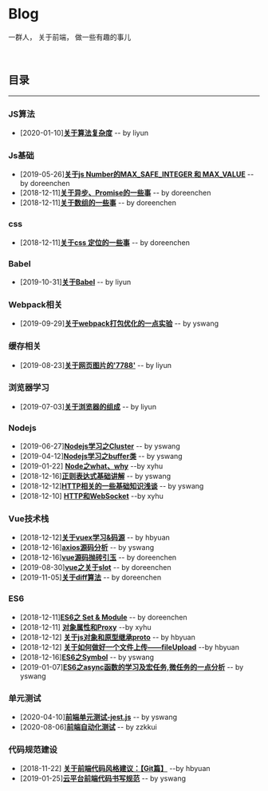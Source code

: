 # Blog
一群人， 关于前端， 做一些有趣的事儿


​           
## 目录
---
### JS算法
- [2020-01-10][**关于算法复杂度**](https://github.com/kd-cloud-web/Blog/issues/43)      -- by liyun

### Js基础
- [2019-05-26][**关于js Number的MAX_SAFE_INTEGER 和 MAX_VALUE**](https://github.com/kd-cloud-web/Blog/issues/27)      -- by doreenchen
- [2018-12-11][**关于异步、Promise的一些事**](https://github.com/kd-cloud-web/Blog/issues/9)      -- by doreenchen
- [2018-12-11][**关于数组的一些事**](https://github.com/kd-cloud-web/Blog/issues/7)      -- by doreenchen

### css
- [2018-12-11][**关于css 定位的一些事**](https://github.com/kd-cloud-web/Blog/issues/8)      -- by doreenchen

### Babel
- [2019-10-31][**关于Babel**](https://github.com/kd-cloud-web/Blog/issues/38)      -- by liyun

### Webpack相关
- [2019-09-29][**关于webpack打包优化的一点实验**](https://github.com/kd-cloud-web/Blog/issues/34)      -- by yswang

### 缓存相关
- [2019-08-23][**关于网页图片的'7788'**](https://github.com/kd-cloud-web/Blog/issues/31)      -- by liyun

### 浏览器学习
- [2019-07-03][**关于浏览器的组成**](https://github.com/kd-cloud-web/Blog/issues/29)      -- by liyun

### Nodejs
- [2019-06-27][**Nodejs学习之Cluster**](https://github.com/kd-cloud-web/Blog/issues/28)      -- by yswang
- [2019-04-12][**Nodejs学习之buffer类**](https://github.com/kd-cloud-web/Blog/issues/25)      -- by yswang
- [2019-01-22] [**Node之what、why**](https://github.com/kd-cloud-web/Blog/issues/22)        --by xyhu
- [2018-12-16][**正则表达式基础讲解**](https://github.com/kd-cloud-web/Blog/issues/16)      -- by yswang
- [2018-12-12][**HTTP相关的一些基础知识浅谈**](https://github.com/kd-cloud-web/Blog/issues/14)      -- by yswang
- [2018-12-10] [**HTTP和WebSocket**](https://github.com/kd-cloud-web/Blog/issues/5)        --by xyhu

### Vue技术栈
- [2018-12-12][**关于vuex学习&码源**](https://github.com/kd-cloud-web/Blog/issues/13)      -- by hbyuan
- [2018-12-16][**axios源码分析**](https://github.com/kd-cloud-web/Blog/issues/17)      -- by yswang
- [2018-12-16][**vue源码抛砖引玉**](https://github.com/kd-cloud-web/Blog/issues/18)      -- by doreenchen
- [2019-08-30][**vue之关于slot**](https://github.com/kd-cloud-web/Blog/issues/32)      -- by doreenchen
- [2019-11-05][**关于diff算法**](https://github.com/kd-cloud-web/Blog/issues/39)      -- by doreenchen

### ES6
- [2018-12-11][**ES6之 Set & Module**](https://github.com/kd-cloud-web/Blog/issues/10)      -- by doreenchen
- [2018-12-11] [**对象属性和Proxy**](https://github.com/kd-cloud-web/Blog/issues/6)        --by xyhu
- [2018-12-12] [**关于js对象和原型继承proto**](https://github.com/kd-cloud-web/Blog/issues/12)       -- by hbyuan
- [2018-12-12] [**关于如何做好一个文件上传——fileUpload**](https://github.com/kd-cloud-web/Blog/issues/11)     --by hbyuan
- [2018-12-16][**ES6之Symbol**](https://github.com/kd-cloud-web/Blog/issues/15)      -- by yswang
- [2019-01-07][**ES6之async函数的学习及宏任务,微任务的一点分析**](https://github.com/kd-cloud-web/Blog/issues/19)      -- by yswang

### 单元测试
- [2020-04-10][**前端单元测试-jest.js**](https://github.com/kd-cloud-web/Blog/issues/46)      -- by yswang
- [2020-08-06][**前端自动化测试**](https://github.com/kd-cloud-web/Blog/issues/52)      -- by zzkkui

### 代码规范建设
- [2018-11-22] [**关于前端代码风格建议：【Git篇】**](https://github.com/kd-cloud-web/Blog/issues/2)        --by hbyuan 
- [2019-01-25][**云平台前端代码书写规范**](https://github.com/kd-cloud-web/Blog/issues/23)      -- by yswang

